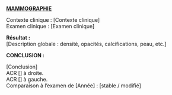 **<u>MAMMOGRAPHIE</u>**

Contexte clinique : \[Contexte clinique\]  
Examen clinique : \[Examen clinique\]

**Résultat :**  
\[Description globale : densité, opacités, calcifications, peau, etc.\]

**CONCLUSION :**

\[Conclusion\]  
ACR \[\] à droite.  
ACR \[\] à gauche.  
Comparaison à l’examen de \[Année\] : \[stable / modifié\]
